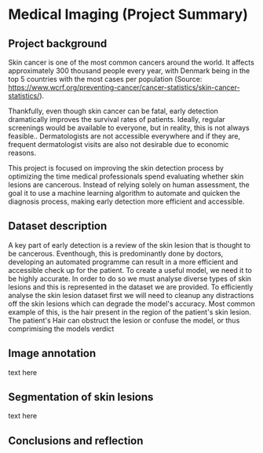 # Medical Imaging (Project Summary)

## Project background
Skin cancer is one of the most common cancers around the world. It affects approximately 300 thousand people every year, with Denmark being in the top 5 countries with the most cases per population (Source: https://www.wcrf.org/preventing-cancer/cancer-statistics/skin-cancer-statistics/).

Thankfully, even though skin cancer can be fatal, early detection dramatically improves the survival rates of patients. Ideally, regular screenings would be available to everyone, but in reality, this is not always feasible.. Dermatologists are not accessible everywhere and if they are, frequent dermatologist visits are also not desirable due to economic reasons. 

This project is focused on improving the skin detection process by optimizing the time medical professionals spend evaluating whether skin lesions are cancerous.  Instead of relying solely on human assessment, the goal it to use a machine learning algorithm to automate and quicken the diagnosis process, making early detection more efficient and accessible.

## Dataset description
A key part of early detection is a review of the skin lesion that is thought to be cancerous. Eventhough, this is predominantly done by doctors, developing an automated programme can result in a more efficient and accessible check up for the patient. To create a useful model, we need it to be highly accurate. In order to do so we must analyse diverse types of skin lesions and this is represented in the dataset we are provided. To efficiently analyse the skin lesion dataset first we will need to cleanup any  distractions off the skin lesions which can degrade the model's accuracy. Most common example of this, is the hair present in the region of the patient's skin lesion. The patient's Hair can obstruct the lesion or confuse the model, or thus comprimising the models verdict 


## Image annotation

text here

## Segmentation of skin lesions
 text here 

 ## Conclusions and reflection
 

 
